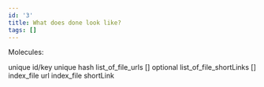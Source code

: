```yaml
---
id: '3'
title: What does done look like?
tags: []
---
```

Molecules:

unique id/key
unique hash
list_of_file_urls []
optional list_of_file_shortLinks []
index_file url
index_file shortLink